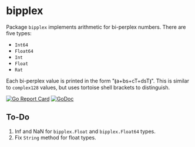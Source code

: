 # bipplex

Package `bipplex` implements arithmetic for bi-perplex numbers. There are five types:

* `Int64`
* `Float64`
* `Int`
* `Float`
* `Rat`

Each bi-perplex value is printed in the form "⦗a+bs+cT+dsT⦘". This is similar to `complex128` values, but uses tortoise shell brackets to distinguish.

[![Go Report Card](https://goreportcard.com/badge/gojp/goreportcard)](https://goreportcard.com/report/github.com/meirizarrygelpi/numbers/bipplex) [![GoDoc](https://godoc.org/github.com/meirizarrygelpi/numbers/bipplex?status.svg)](https://godoc.org/github.com/meirizarrygelpi/numbers/bipplex)

## To-Do

1. Inf and NaN for `bipplex.Float` and `bipplex.Float64` types.
2. Fix `String` method for float types.